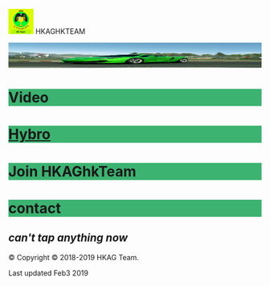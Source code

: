 <img src="IMG_20190127_184038.jpg" width="50" height="50"> HKAGHKTEAM

<img src="IMG_20190127_175456.jpg" width="950" height="50">



<h1 style="background-color:MediumSeaGreen;">Video</h1>
<h1 style="background-color:MediumSeaGreen;"><a href="http://hybrostud.io">Hybro</a>


<h1 style="background-color:MediumSeaGreen;">Join HKAGhkTeam</h1>
<h1 style="background-color:MediumSeaGreen;"> contact </h1>


*can't tap anything now*
------------------------



© Copyright © 2018-2019 HKAG Team.

Last updated Feb3 2019
